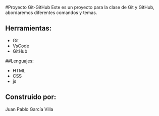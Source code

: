 #Proyecto Git-GitHub
Este es un proyecto para la clase de Git y GitHub,
abordaremos diferentes comandos y temas.
## Herramientas:
* Git
* VsCode
* GitHub

##Lenguajes:
* HTML
* CSS
* js

## Construido por:
Juan Pablo García Villa